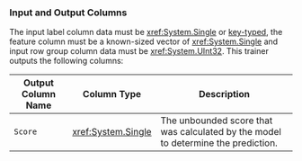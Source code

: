 ### Input and Output Columns
The input label column data must be <xref:System.Single> or [key-typed](xref:Microsoft.ML.Data.KeyDataViewType), the feature column must be a known-sized vector of <xref:System.Single> and input row group column data must be <xref:System.UInt32>. This trainer outputs the following columns:

| Output Column Name | Column Type | Description|
| -- | -- | -- |
| `Score` | <xref:System.Single> | The unbounded score that was calculated by the model to determine the prediction.|